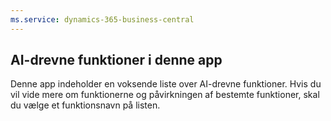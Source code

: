 ```yaml
---
ms.service: dynamics-365-business-central
---
```

## <a name="ai-driven-features-in-this-app"></a>AI-drevne funktioner i denne app

Denne app indeholder en voksende liste over AI-drevne funktioner. Hvis du vil vide mere om funktionerne og påvirkningen af bestemte funktioner, skal du vælge et funktionsnavn på listen.

